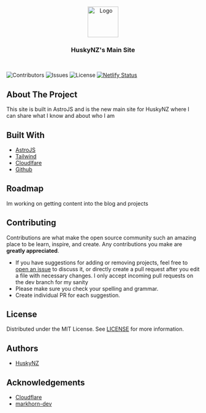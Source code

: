 <br/>
<p align="center">
  <a href="https://github.com/HuskyNZ/10">
    <img src="https://serv.hnz.li/logo/default.png" alt="Logo" width="80" height="80">
  </a>

  <h3 align="center">HuskyNZ's Main Site</h3>
  <br>

</p>

![Contributors](https://img.shields.io/github/contributors/HuskyNZ/10?color=dark-green) ![Issues](https://img.shields.io/github/issues/HuskyNZ/10) ![License](https://img.shields.io/github/license/HuskyNZ/10) [![Netlify Status](https://api.netlify.com/api/v1/badges/ef5c3182-ef99-4e67-860d-21fa579ff4ed/deploy-status)](https://app.netlify.com/sites/huskynz/deploys?branch=master)

## About The Project

This site is built in AstroJS and is the new main site for HuskyNZ where I can share what I know and about who I am

## Built With

- [AstroJS](https://astro.build/)
- [Tailwind](https://tailwindcss.com/)
- [Cloudlfare](https://www.cloudflare.com/)
- [Github](https://github.com/)

## Roadmap

Im working on getting content into the blog and projects

## Contributing

Contributions are what make the open source community such an amazing place to be learn, inspire, and create. Any contributions you make are **greatly appreciated**.

- If you have suggestions for adding or removing projects, feel free to [open an issue](https://github.com/huskynz/10/issues/new) to discuss it, or directly create a pull request after you edit a file with necessary changes. I only accept incoming pull requests on the dev branch for my sanity
- Please make sure you check your spelling and grammar.
- Create individual PR for each suggestion.

## License

Distributed under the MIT License. See [LICENSE](https://github.com/huskynz/10/blob/master/LICENSE) for more information.

## Authors

- [HuskyNZ](https://www.husky.nz)

## Acknowledgements

- [Cloudflare](https://cloudflare.com)
- [markhorn-dev](https://github.com/markhorn-dev/astro-sphere)
